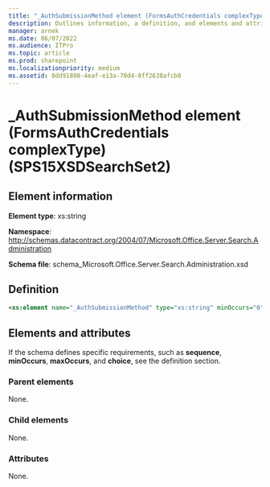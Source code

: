 ```yaml
---
title: "_AuthSubmissionMethod element (FormsAuthCredentials complexType) (SPS15XSDSearchSet2)"
description: Outlines information, a definition, and elements and attributes for the _AuthSubmissionMethod element.
manager: arnek
ms.date: 06/07/2022
ms.audience: ITPro
ms.topic: article
ms.prod: sharepoint
ms.localizationpriority: medium
ms.assetid: 8dd91808-4eaf-e13a-70d4-8ff2638afcb0
---
```


# _AuthSubmissionMethod element (FormsAuthCredentials complexType) (SPS15XSDSearchSet2)

## Element information
**Element type**: xs:string

**Namespace**: http://schemas.datacontract.org/2004/07/Microsoft.Office.Server.Search.Administration

**Schema file**: schema_Microsoft.Office.Server.Search.Administration.xsd

## Definition

```XML
<xs:element name="_AuthSubmissionMethod" type="xs:string" minOccurs="0"></xs:element>

```

## Elements and attributes

If the schema defines specific requirements, such as **sequence**, **minOccurs**, **maxOccurs**, and **choice**, see the definition section. 
  
### Parent elements

None.
  
### Child elements

None.
  
### Attributes

None.
  

